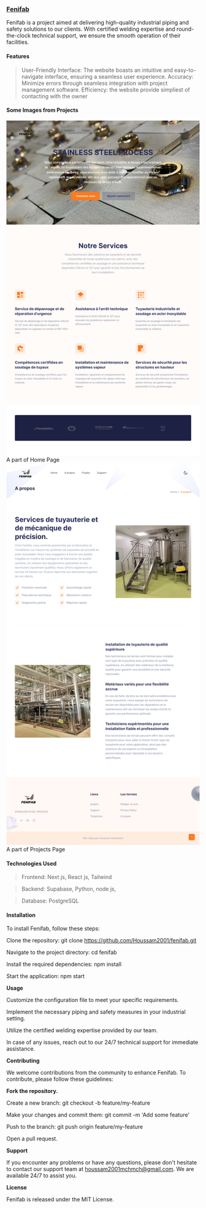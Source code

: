 <h3><Strong>
<a href="https://fenifab.vercel.app/" target="_blank">
Fenifab
</a>
</Strong></h3> 

Fenifab is a project aimed at delivering high-quality industrial piping and safety solutions to our clients. With certified welding expertise and round-the-clock technical support, we ensure the smooth operation of their facilities.

<h4>Features</h4>

>User-Friendly Interface: The website boasts an intuitive and easy-to-navigate interface, ensuring a seamless user experience. 
>Accuracy: Minimize errors through seamless integration with project management software.
>Efficiency: the website provide simpliest of contacting with the owner

<h4>Some Images from Projects</h4>

<img src="/public/Screenshots 1.png"/>
<caption>A part of Home Page</caption>
<img src="/public/screenshot 2.png"/>
<caption>A part of Projects Page</caption>

<h4>Technologies Used</h4>

>Frontend: Next js, React js, Tailwind

>Backend: Supabase, Python, node js,

>Database: PostgreSQL

<h4>Installation</h4>

To install Fenifab, follow these steps:


Clone the repository: 
git clone https://github.com/Houssam2001/fenifab.git

Navigate to the project directory: 
cd fenifab

Install the required dependencies: 
npm install

Start the application: 
npm start

**Usage**

Customize the configuration file to meet your specific requirements.

Implement the necessary piping and safety measures in your industrial setting.

Utilize the certified welding expertise provided by our team.

In case of any issues, reach out to our 24/7 technical support for immediate assistance.

**Contributing**

We welcome contributions from the community to enhance Fenifab. To contribute, please follow these guidelines:


**Fork the repository.**

Create a new branch: 
git checkout -b feature/my-feature

Make your changes and commit them: 
git commit -m 'Add some feature'

Push to the branch: 
git push origin feature/my-feature

Open a pull request.

**Support**

If you encounter any problems or have any questions, please don't hesitate to contact our support team at houssam2001mchmch@gmail.com. We are available 24/7 to assist you.

**License**

Fenifab is released under the MIT License.

